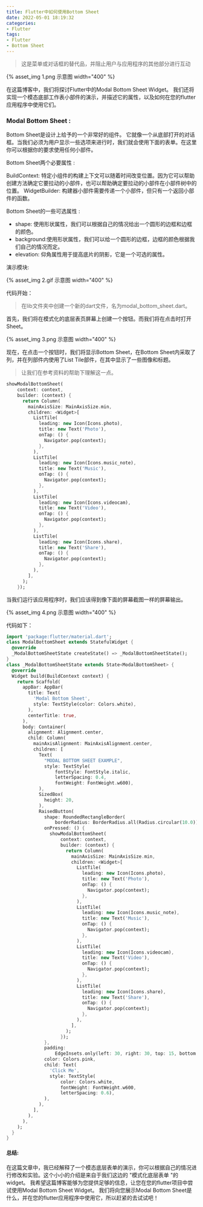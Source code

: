 ```yaml
---
title: Flutter中如何使用Bottom Sheet
date: 2022-05-01 18:19:32
categories:
- Flutter
tags:
- Flutter
- Bottom Sheet
---
```


> 这是菜单或对话框的替代品，并阻止用户与应用程序的其他部分进行互动

{% asset_img 1.png 示意图 width="400" %}

在这篇博客中，我们将探讨Flutter中的Modal Bottom Sheet Widget。
我们还将实现一个模态底部工作表小部件的演示，并描述它的属性，以及如何在您的flutter应用程序中使用它们。

<!--more-->

### Modal Bottom Sheet :

Bottom Sheet是设计上给予的一个非常好的组件。
它就像一个从底部打开的对话框。当我们必须为用户显示一些选项来进行时，我们就会使用下面的表单。在这里你可以根据你的要求使用任何小部件。

Bottom Sheet两个必要属性 :

BuildContext: 特定小组件的构建上下文可以随着时间改变位置。因为它可以帮助创建方法确定它要拉动的小部件，也可以帮助确定要拉动的小部件在小部件树中的位置。
WidgetBuilder: 构建器小部件需要传递一个小部件，但只有一个返回小部件的函数。

Bottom Sheet的一些可选属性 :

 * shape: 使用形状属性，我们可以根据自己的情况给出一个圆形的边框和边框的颜色。
 * background:使用形状属性，我们可以给一个圆形的边框，边框的颜色根据我们自己的情况而定。
 * elevation: 仰角属性用于提高底片的阴影，它是一个可选的属性。

演示模块:

{% asset_img 2.gif 示意图 width="400" %}

代码开始：

> 在lib文件夹中创建一个新的dart文件，名为modal_bottom_sheet.dart。

首先，我们将在模式化的底层表页屏幕上创建一个按钮。而我们将在点击时打开Sheet。

{% asset_img 3.png 示意图 width="400" %}

现在，在点击一个按钮时，我们将显示Bottom Sheet，在Bottom Sheet内采取了列，并在列部件内使用了List Tile部件，在其中显示了一些图像和标题。

> 让我们在参考资料的帮助下理解这一点。

```dart
showModalBottomSheet(
    context: context,
    builder: (context) {
      return Column(
        mainAxisSize: MainAxisSize.min,
        children: <Widget>[
          ListTile(
            leading: new Icon(Icons.photo),
            title: new Text('Photo'),
            onTap: () {
              Navigator.pop(context);
            },
          ),
          ListTile(
            leading: new Icon(Icons.music_note),
            title: new Text('Music'),
            onTap: () {
              Navigator.pop(context);
            },
          ),
          ListTile(
            leading: new Icon(Icons.videocam),
            title: new Text('Video'),
            onTap: () {
              Navigator.pop(context);
            },
          ),
          ListTile(
            leading: new Icon(Icons.share),
            title: new Text('Share'),
            onTap: () {
              Navigator.pop(context);
            },
          ),
        ],
      );
    });
```

当我们运行该应用程序时，我们应该得到像下面的屏幕截图一样的屏幕输出。

{% asset_img 4.png 示意图 width="400" %}

代码如下：

```dart
import 'package:flutter/material.dart';
class ModalBottomSheet extends StatefulWidget {
  @override
  _ModalBottomSheetState createState() => _ModalBottomSheetState();
}
class _ModalBottomSheetState extends State<ModalBottomSheet> {
  @override
  Widget build(BuildContext context) {
    return Scaffold(
      appBar: AppBar(
        title: Text(
          'Modal Bottom Sheet',
          style: TextStyle(color: Colors.white),
        ),
        centerTitle: true,
      ),
      body: Container(
        alignment: Alignment.center,
        child: Column(
          mainAxisAlignment: MainAxisAlignment.center,
          children: [
            Text(
              "MODAL BOTTOM SHEET EXAMPLE",
              style: TextStyle(
                  fontStyle: FontStyle.italic,
                  letterSpacing: 0.4,
                  fontWeight: FontWeight.w600),
            ),
            SizedBox(
              height: 20,
            ),
            RaisedButton(
              shape: RoundedRectangleBorder(
                  borderRadius: BorderRadius.all(Radius.circular(10.0))),
              onPressed: () {
                showModalBottomSheet(
                    context: context,
                    builder: (context) {
                      return Column(
                        mainAxisSize: MainAxisSize.min,
                        children: <Widget>[
                          ListTile(
                            leading: new Icon(Icons.photo),
                            title: new Text('Photo'),
                            onTap: () {
                              Navigator.pop(context);
                            },
                          ),
                          ListTile(
                            leading: new Icon(Icons.music_note),
                            title: new Text('Music'),
                            onTap: () {
                              Navigator.pop(context);
                            },
                          ),
                          ListTile(
                            leading: new Icon(Icons.videocam),
                            title: new Text('Video'),
                            onTap: () {
                              Navigator.pop(context);
                            },
                          ),
                          ListTile(
                            leading: new Icon(Icons.share),
                            title: new Text('Share'),
                            onTap: () {
                              Navigator.pop(context);
                            },
                          ),
                        ],
                      );
                    });
              },
              padding:
                  EdgeInsets.only(left: 30, right: 30, top: 15, bottom: 15),
              color: Colors.pink,
              child: Text(
                'Click Me',
                style: TextStyle(
                    color: Colors.white,
                    fontWeight: FontWeight.w600,
                    letterSpacing: 0.6),
              ),
            ),
          ],
        ),
      ),
    );
  }
}
```

#### 总结:

在这篇文章中，我已经解释了一个模态底层表单的演示，你可以根据自己的情况进行修改和实验。这个小小的介绍是来自于我们这边的 "模式化底层表单 "的widget。
我希望这篇博客能够为您提供足够的信息，让您在您的flutter项目中尝试使用Modal Bottom Sheet Widget。
我们将向您展示Modal Bottom Sheet是什么，并在您的flutter应用程序中使用它，所以赶紧的去试试吧！

<!-- https://medium.flutterdevs.com/modal-bottom-sheet-in-flutter-dae05debbed2 -->